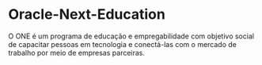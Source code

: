 # Oracle-Next-Education
O ONE é um programa de educação e empregabilidade com objetivo social de capacitar pessoas em tecnologia e conectá-las com o mercado de trabalho por meio de empresas parceiras.
